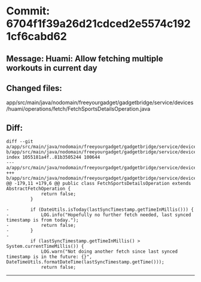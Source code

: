 # Commit: 6704f1f39a26d21cdced2e5574c1921cf6cabd62
## Message: Huami: Allow fetching multiple workouts in current day
## Changed files:
app/src/main/java/nodomain/freeyourgadget/gadgetbridge/service/devices/huami/operations/fetch/FetchSportsDetailsOperation.java

## Diff:
```
diff --git a/app/src/main/java/nodomain/freeyourgadget/gadgetbridge/service/devices/huami/operations/fetch/FetchSportsDetailsOperation.java b/app/src/main/java/nodomain/freeyourgadget/gadgetbridge/service/devices/huami/operations/fetch/FetchSportsDetailsOperation.java
index 1055181a4f..81b3505244 100644
--- a/app/src/main/java/nodomain/freeyourgadget/gadgetbridge/service/devices/huami/operations/fetch/FetchSportsDetailsOperation.java
+++ b/app/src/main/java/nodomain/freeyourgadget/gadgetbridge/service/devices/huami/operations/fetch/FetchSportsDetailsOperation.java
@@ -179,11 +179,6 @@ public class FetchSportsDetailsOperation extends AbstractFetchOperation {
             return false;
         }
 
-        if (DateUtils.isToday(lastSyncTimestamp.getTimeInMillis())) {
-            LOG.info("Hopefully no further fetch needed, last synced timestamp is from today.");
-            return false;
-        }
-
         if (lastSyncTimestamp.getTimeInMillis() > System.currentTimeMillis()) {
             LOG.warn("Not doing another fetch since last synced timestamp is in the future: {}", DateTimeUtils.formatDateTime(lastSyncTimestamp.getTime()));
             return false;
```
-----------------------------------
